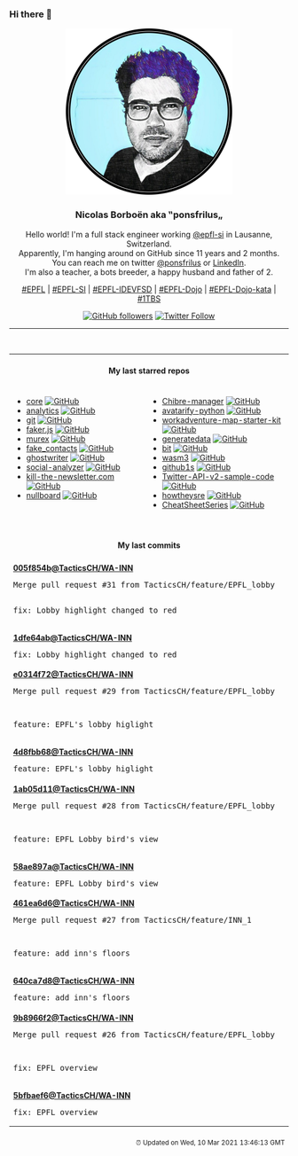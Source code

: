 ### Hi there 👋

<p align="center">
  <!-- use https://avatars.githubusercontent.com/u/176002?v=4 for your default github picture -->
  <img src="https://raw.githubusercontent.com/ponsfrilus/ponsfrilus/master/img/ponsfrilus.png" title="Nicolas Borboën aka ‟ponsfrilus„" alt="Nicolas Borboën aka ‟ponsfrilus„" />
  <h3 align="center">
    Nicolas Borboën aka ‟ponsfrilus„
  </h3>
  <p align="center">
    Hello world! I'm a full stack engineer working <a href="https://github.com/epfl-si">@epfl-si</a> in Lausanne, Switzerland.
    <br />Apparently, I'm hanging around on GitHub since 11 years and 2 months.
    <br />You can reach me on twitter <a href="https://twitter.com/ponsfrilus">@ponsfrilus</a> or <a href="http://linkedin.com/in/nicolasborboen">LinkedIn</a>.
    <br />I'm also a teacher, a bots breeder, a happy husband and father of 2.
  </p>
  <p align="center">
    <a href="https://www.epfl.ch">#EPFL</a> | 
    <a href="https://github.com/epfl-si/">#EPFL-SI</a> | 
    <a href="https://github.com/epfl-idevfsd">#EPFL-IDEVFSD</a> | 
    <a href="https://github.com/topics/epfl-dojo">#EPFL-Dojo</a> | 
    <a href="https://github.com/topics/epfl-dojo-kata">#EPFL-Dojo-kata</a> | 
    <a href="https://en.wikipedia.org/wiki/Indentation_style#Variant:_1TBS_(OTBS)">#1TBS</a>
  </p>
  <p align="center">
    <a href="https://github.com/ponsfrilus"><img alt="GitHub followers" src="https://img.shields.io/github/followers/ponsfrilus?label=Follow%20me%20on%20github&style=social"></a>
    <a href="https://twitter.com/ponsfrilus"><img alt="Twitter Follow" src="https://img.shields.io/twitter/follow/ponsfrilus?label=follow%20me%20on%20twitter&style=social"></a>
  </p>
  </p><hr><table align="center">
<tr>
<td colspan="2" align="center"><h4>My last starred repos</h4></td>
</tr>
<tr>
<td valign="top">
<ul>
<li>
<a href="https://github.com/home-assistant/core" title=":house_with_garden: Open source home automation that puts local control and privacy first" target="_blank">core</a>&nbsp;<a href="https://github.com/home-assistant/core" title=":house_with_garden: Open source home automation that puts local control and privacy first" target="_blank"><img src="https://img.shields.io/github/stars/home-assistant/core?style=social" alt="GitHub"></a>
</li>
<li>
<a href="https://github.com/plausible/analytics" title="Simple, open-source, lightweight (< 1 KB) and privacy-friendly web analytics alternative to Google Analytics." target="_blank">analytics</a>&nbsp;<a href="https://github.com/plausible/analytics" title="Simple, open-source, lightweight (< 1 KB) and privacy-friendly web analytics alternative to Google Analytics." target="_blank"><img src="https://img.shields.io/github/stars/plausible/analytics?style=social" alt="GitHub"></a>
</li>
<li>
<a href="https://github.com/git/git" title="Git Source Code Mirror - This is a publish-only repository and all pull requests are ignored. Please follow Documentation/SubmittingPatches procedure for any of your improvements." target="_blank">git</a>&nbsp;<a href="https://github.com/git/git" title="Git Source Code Mirror - This is a publish-only repository and all pull requests are ignored. Please follow Documentation/SubmittingPatches procedure for any of your improvements." target="_blank"><img src="https://img.shields.io/github/stars/git/git?style=social" alt="GitHub"></a>
</li>
<li>
<a href="https://github.com/Marak/faker.js" title="generate massive amounts of realistic fake data in Node.js and the browser" target="_blank">faker.js</a>&nbsp;<a href="https://github.com/Marak/faker.js" title="generate massive amounts of realistic fake data in Node.js and the browser" target="_blank"><img src="https://img.shields.io/github/stars/Marak/faker.js?style=social" alt="GitHub"></a>
</li>
<li>
<a href="https://github.com/lmorg/murex" title="Bash-like $SHELL designed for greater commandline productivity and safer shell scripts" target="_blank">murex</a>&nbsp;<a href="https://github.com/lmorg/murex" title="Bash-like $SHELL designed for greater commandline productivity and safer shell scripts" target="_blank"><img src="https://img.shields.io/github/stars/lmorg/murex?style=social" alt="GitHub"></a>
</li>
<li>
<a href="https://github.com/BillDietrich/fake_contacts" title="Create fake phone contacts, to do data-poisoning." target="_blank">fake_contacts</a>&nbsp;<a href="https://github.com/BillDietrich/fake_contacts" title="Create fake phone contacts, to do data-poisoning." target="_blank"><img src="https://img.shields.io/github/stars/BillDietrich/fake_contacts?style=social" alt="GitHub"></a>
</li>
<li>
<a href="https://github.com/wereturtle/ghostwriter" title="ghostwriter is a cross-platform, aesthetic, distraction-free Markdown editor." target="_blank">ghostwriter</a>&nbsp;<a href="https://github.com/wereturtle/ghostwriter" title="ghostwriter is a cross-platform, aesthetic, distraction-free Markdown editor." target="_blank"><img src="https://img.shields.io/github/stars/wereturtle/ghostwriter?style=social" alt="GitHub"></a>
</li>
<li>
<a href="https://github.com/qeeqbox/social-analyzer" title="API, CLI & Web App for analyzing & finding a person's profile across 350+ social media \ websites (Detections are updated regularly)" target="_blank">social-analyzer</a>&nbsp;<a href="https://github.com/qeeqbox/social-analyzer" title="API, CLI & Web App for analyzing & finding a person's profile across 350+ social media \ websites (Detections are updated regularly)" target="_blank"><img src="https://img.shields.io/github/stars/qeeqbox/social-analyzer?style=social" alt="GitHub"></a>
</li>
<li>
<a href="https://github.com/leafac/kill-the-newsletter.com" title="Convert email newsletters into Atom feeds" target="_blank">kill-the-newsletter.com</a>&nbsp;<a href="https://github.com/leafac/kill-the-newsletter.com" title="Convert email newsletters into Atom feeds" target="_blank"><img src="https://img.shields.io/github/stars/leafac/kill-the-newsletter.com?style=social" alt="GitHub"></a>
</li>
<li>
<a href="https://github.com/apankrat/nullboard" title="Nullboard is a minimalist kanban board, focused on compactness and readability." target="_blank">nullboard</a>&nbsp;<a href="https://github.com/apankrat/nullboard" title="Nullboard is a minimalist kanban board, focused on compactness and readability." target="_blank"><img src="https://img.shields.io/github/stars/apankrat/nullboard?style=social" alt="GitHub"></a>
</li>
</ul>
<img width="450" height="1" /></td>
<td valign="top">
<ul>
<li>
<a href="https://github.com/nours33/Chibre-manager" title="null" target="_blank">Chibre-manager</a>&nbsp;<a href="https://github.com/nours33/Chibre-manager" title="null" target="_blank"><img src="https://img.shields.io/github/stars/nours33/Chibre-manager?style=social" alt="GitHub"></a>
</li>
<li>
<a href="https://github.com/alievk/avatarify-python" title="Avatars for Zoom, Skype and other video-conferencing apps." target="_blank">avatarify-python</a>&nbsp;<a href="https://github.com/alievk/avatarify-python" title="Avatars for Zoom, Skype and other video-conferencing apps." target="_blank"><img src="https://img.shields.io/github/stars/alievk/avatarify-python?style=social" alt="GitHub"></a>
</li>
<li>
<a href="https://github.com/thecodingmachine/workadventure-map-starter-kit" title="A starter kit to help you get started developing your own maps for Workadventu.re" target="_blank">workadventure-map-starter-kit</a>&nbsp;<a href="https://github.com/thecodingmachine/workadventure-map-starter-kit" title="A starter kit to help you get started developing your own maps for Workadventu.re" target="_blank"><img src="https://img.shields.io/github/stars/thecodingmachine/workadventure-map-starter-kit?style=social" alt="GitHub"></a>
</li>
<li>
<a href="https://github.com/benkeen/generatedata" title="Random data generator." target="_blank">generatedata</a>&nbsp;<a href="https://github.com/benkeen/generatedata" title="Random data generator." target="_blank"><img src="https://img.shields.io/github/stars/benkeen/generatedata?style=social" alt="GitHub"></a>
</li>
<li>
<a href="https://github.com/chriswalz/bit" title="Bit is a modern Git CLI" target="_blank">bit</a>&nbsp;<a href="https://github.com/chriswalz/bit" title="Bit is a modern Git CLI" target="_blank"><img src="https://img.shields.io/github/stars/chriswalz/bit?style=social" alt="GitHub"></a>
</li>
<li>
<a href="https://github.com/wasm3/wasm3" title="🚀 The fastest WebAssembly interpreter (and the most universal wasm runtime)" target="_blank">wasm3</a>&nbsp;<a href="https://github.com/wasm3/wasm3" title="🚀 The fastest WebAssembly interpreter (and the most universal wasm runtime)" target="_blank"><img src="https://img.shields.io/github/stars/wasm3/wasm3?style=social" alt="GitHub"></a>
</li>
<li>
<a href="https://github.com/conwnet/github1s" title="One second to read GitHub code with VS Code." target="_blank">github1s</a>&nbsp;<a href="https://github.com/conwnet/github1s" title="One second to read GitHub code with VS Code." target="_blank"><img src="https://img.shields.io/github/stars/conwnet/github1s?style=social" alt="GitHub"></a>
</li>
<li>
<a href="https://github.com/twitterdev/Twitter-API-v2-sample-code" title="Sample code for the Twitter API early access endpoints (Python, Java, Ruby, and Node.js)." target="_blank">Twitter-API-v2-sample-code</a>&nbsp;<a href="https://github.com/twitterdev/Twitter-API-v2-sample-code" title="Sample code for the Twitter API early access endpoints (Python, Java, Ruby, and Node.js)." target="_blank"><img src="https://img.shields.io/github/stars/twitterdev/Twitter-API-v2-sample-code?style=social" alt="GitHub"></a>
</li>
<li>
<a href="https://github.com/upgundecha/howtheysre" title="A curated collection of publicly available resources on how technology and tech-savvy organizations around the world practice Site Reliability Engineering (SRE)" target="_blank">howtheysre</a>&nbsp;<a href="https://github.com/upgundecha/howtheysre" title="A curated collection of publicly available resources on how technology and tech-savvy organizations around the world practice Site Reliability Engineering (SRE)" target="_blank"><img src="https://img.shields.io/github/stars/upgundecha/howtheysre?style=social" alt="GitHub"></a>
</li>
<li>
<a href="https://github.com/OWASP/CheatSheetSeries" title="The OWASP Cheat Sheet Series was created to provide a concise collection of high value information on specific application security topics." target="_blank">CheatSheetSeries</a>&nbsp;<a href="https://github.com/OWASP/CheatSheetSeries" title="The OWASP Cheat Sheet Series was created to provide a concise collection of high value information on specific application security topics." target="_blank"><img src="https://img.shields.io/github/stars/OWASP/CheatSheetSeries?style=social" alt="GitHub"></a>
</li>
</ul>
<img width="450" height="1" /></td>
</tr>
<tr>
<td colspan="2" align="center"><h4>My last commits</h4></td>
</tr>
<tr>
        <td colspan="2">
          <div><strong><a href="https://api.github.com/repos/TacticsCH/WA-INN/commits/005f854ba74c813b401bf70d781fb168793b913d" title="2021-03-06T23:44:23.000+01:00" target="_blank">005f854b</a><a href="https://github.com/TacticsCH">@TacticsCH</a><a href="https://github.com/TacticsCH/WA-INN" title="Work Adventure pour l'INN !">/WA-INN</a></strong></div>
          <pre>Merge pull request #31 from TacticsCH/feature/EPFL_lobby

fix: Lobby highlight changed to red</pre>
        </td>
        </tr><tr>
        <td colspan="2">
          <div><strong><a href="https://api.github.com/repos/TacticsCH/WA-INN/commits/1dfe64ab232024377269a762140cef9f58a21171" title="2021-03-06T23:41:54.000+01:00" target="_blank">1dfe64ab</a><a href="https://github.com/TacticsCH">@TacticsCH</a><a href="https://github.com/TacticsCH/WA-INN" title="Work Adventure pour l'INN !">/WA-INN</a></strong></div>
          <pre>fix: Lobby highlight changed to red</pre>
        </td>
        </tr><tr>
        <td colspan="2">
          <div><strong><a href="https://api.github.com/repos/TacticsCH/WA-INN/commits/e0314f72b6614f9c5a7190c214959682fbd79c44" title="2021-03-06T18:56:05.000+01:00" target="_blank">e0314f72</a><a href="https://github.com/TacticsCH">@TacticsCH</a><a href="https://github.com/TacticsCH/WA-INN" title="Work Adventure pour l'INN !">/WA-INN</a></strong></div>
          <pre>Merge pull request #29 from TacticsCH/feature/EPFL_lobby

feature: EPFL's lobby higlight</pre>
        </td>
        </tr><tr>
        <td colspan="2">
          <div><strong><a href="https://api.github.com/repos/TacticsCH/WA-INN/commits/4d8fbb6890adb27a31f0ddfabf872070023f399e" title="2021-03-06T18:55:22.000+01:00" target="_blank">4d8fbb68</a><a href="https://github.com/TacticsCH">@TacticsCH</a><a href="https://github.com/TacticsCH/WA-INN" title="Work Adventure pour l'INN !">/WA-INN</a></strong></div>
          <pre>feature: EPFL's lobby higlight</pre>
        </td>
        </tr><tr>
        <td colspan="2">
          <div><strong><a href="https://api.github.com/repos/TacticsCH/WA-INN/commits/1ab05d11f8ccf4b0a49ccd86b267d5fb4fc2493e" title="2021-03-06T18:29:47.000+01:00" target="_blank">1ab05d11</a><a href="https://github.com/TacticsCH">@TacticsCH</a><a href="https://github.com/TacticsCH/WA-INN" title="Work Adventure pour l'INN !">/WA-INN</a></strong></div>
          <pre>Merge pull request #28 from TacticsCH/feature/EPFL_lobby

feature: EPFL Lobby bird's view</pre>
        </td>
        </tr><tr>
        <td colspan="2">
          <div><strong><a href="https://api.github.com/repos/TacticsCH/WA-INN/commits/58ae897a932a9389252de127ca9f602cbd60f859" title="2021-03-06T18:27:49.000+01:00" target="_blank">58ae897a</a><a href="https://github.com/TacticsCH">@TacticsCH</a><a href="https://github.com/TacticsCH/WA-INN" title="Work Adventure pour l'INN !">/WA-INN</a></strong></div>
          <pre>feature: EPFL Lobby bird's view</pre>
        </td>
        </tr><tr>
        <td colspan="2">
          <div><strong><a href="https://api.github.com/repos/TacticsCH/WA-INN/commits/461ea6d6a1b4a95438ae617773a07745dd28fb0a" title="2021-03-06T12:40:12.000+01:00" target="_blank">461ea6d6</a><a href="https://github.com/TacticsCH">@TacticsCH</a><a href="https://github.com/TacticsCH/WA-INN" title="Work Adventure pour l'INN !">/WA-INN</a></strong></div>
          <pre>Merge pull request #27 from TacticsCH/feature/INN_1

feature: add inn's floors</pre>
        </td>
        </tr><tr>
        <td colspan="2">
          <div><strong><a href="https://api.github.com/repos/TacticsCH/WA-INN/commits/640ca7d8f055f62bad99f478e111da8687a326d0" title="2021-03-06T12:39:36.000+01:00" target="_blank">640ca7d8</a><a href="https://github.com/TacticsCH">@TacticsCH</a><a href="https://github.com/TacticsCH/WA-INN" title="Work Adventure pour l'INN !">/WA-INN</a></strong></div>
          <pre>feature: add inn's floors</pre>
        </td>
        </tr><tr>
        <td colspan="2">
          <div><strong><a href="https://api.github.com/repos/TacticsCH/WA-INN/commits/9b8966f2764eb5027ebe240994a83744a101452b" title="2021-03-06T12:20:41.000+01:00" target="_blank">9b8966f2</a><a href="https://github.com/TacticsCH">@TacticsCH</a><a href="https://github.com/TacticsCH/WA-INN" title="Work Adventure pour l'INN !">/WA-INN</a></strong></div>
          <pre>Merge pull request #26 from TacticsCH/feature/EPFL_lobby

fix: EPFL overview</pre>
        </td>
        </tr><tr>
        <td colspan="2">
          <div><strong><a href="https://api.github.com/repos/TacticsCH/WA-INN/commits/5bfbaef6c6ccf750c1b522b19a55aaa9b4fea179" title="2021-03-06T12:19:28.000+01:00" target="_blank">5bfbaef6</a><a href="https://github.com/TacticsCH">@TacticsCH</a><a href="https://github.com/TacticsCH/WA-INN" title="Work Adventure pour l'INN !">/WA-INN</a></strong></div>
          <pre>fix: EPFL overview</pre>
        </td>
        </tr><tfoot>
<tr>
<td colspan="2" align="right">
<img width="900" height="1" />
<small>⏰ Updated on Wed, 10 Mar 2021 13:46:13 GMT</small>
</td>
</tr>
</tfoot>
<br />
</table>
